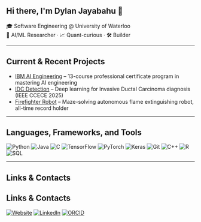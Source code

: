 ## Hi there, I'm Dylan Jayabahu 👋  
🎓 Software Engineering @ University of Waterloo  
🤖 AI/ML Researcher · 📈 Quant-curious · 🛠️ Builder  

---

## Current & Recent Projects
- [IBM AI Engineering](https://github.com/dylanjayabahu/ibm-ai-engineering) – 13-course professional certificate program in mastering AI engineering
- [IDC Detection](https://github.com/dylanjayabahu/idc-detection) – Deep learning for  Invasive Ductal Carcinoma diagnosis (IEEE CCECE 2025)  
- [Firefighter Robot](https://github.com/dylanjayabahu/firefighter-robot) – Maze-solving autonomous flame extinguishing robot, all-time record holder  

---

## Languages, Frameworks, and Tools
![Python](https://img.shields.io/badge/Python-3776AB?logo=python&logoColor=fff&style=flat-square)
![Java](https://img.shields.io/badge/Java-007396?logo=java&logoColor=fff&style=flat-square)
![C](https://img.shields.io/badge/C-00599C?logo=c&logoColor=fff&style=flat-square)
![TensorFlow](https://img.shields.io/badge/TensorFlow-FF6F00?logo=tensorflow&logoColor=fff&style=flat-square)
![PyTorch](https://img.shields.io/badge/PyTorch-EE4C2C?logo=pytorch&logoColor=fff&style=flat-square)
![Keras](https://img.shields.io/badge/Keras-D00000?logo=keras&logoColor=fff&style=flat-square)
![Git](https://img.shields.io/badge/Git-F05032?logo=git&logoColor=fff&style=flat-square)
![C++](https://img.shields.io/badge/C++-00599C?logo=cplusplus&logoColor=fff&style=flat-square)
![R](https://img.shields.io/badge/R-276DC3?logo=r&logoColor=fff&style=flat-square)
![SQL](https://img.shields.io/badge/SQL-336791?logo=postgresql&logoColor=fff&style=flat-square)

---

## Links & Contacts
## Links & Contacts  
[![Website](https://img.shields.io/badge/Website-000?style=for-the-badge&logo=vercel&logoColor=white)](https://www.dylanjayabahu.com/)
[![LinkedIn](https://img.shields.io/badge/LinkedIn-0077B5?style=for-the-badge&logo=linkedin&logoColor=white)](https://www.linkedin.com/in/dylan-jayabahu-636037266)
[![ORCID](https://img.shields.io/badge/ORCID-A6CE39?style=for-the-badge&logo=orcid&logoColor=white)](https://orcid.org/0009-0006-6754-1938)

